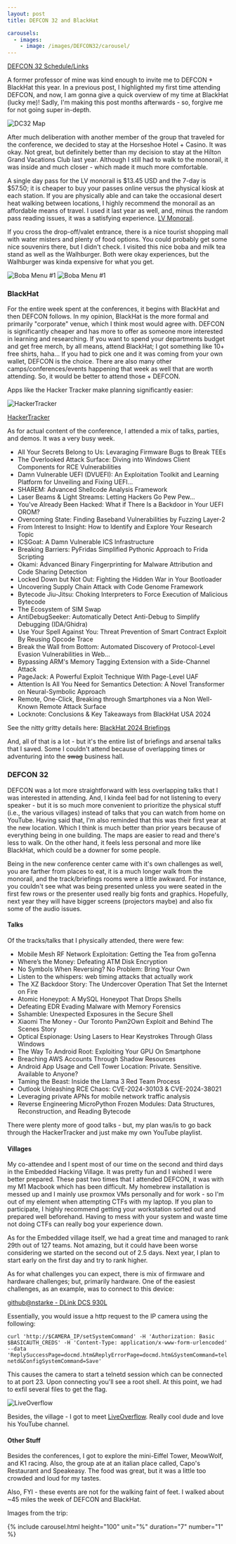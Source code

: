 ```yaml
---
layout: post
title: DEFCON 32 and BlackHat

carousels:
  - images: 
    - image: /images/DEFCON32/carousel/
---
```


[DEFCON 32 Schedule/Links](https://defcon.outel.org/dcwp/dc32/)

A former professor of mine was kind enough to invite me to DEFCON + BlackHat this year. In a previous post, I highlighted my first time attending DEFCON, and now, I am gonna give a quick overview of my time at BlackHat (lucky me)! Sadly, I'm making this post months afterwards - so, forgive me for not going super in-depth.

![DC32 Map](/images/DEFCON32/dc-32-map.png)

After much deliberation with another member of the group that traveled for the conference, we decided to stay at the Horseshoe Hotel + Casino. It was okay. Not great, but definitely better than my decision to stay at the Hilton Grand Vacations Club last year. Although I still had to walk to the monorail, it was inside and much closer - which made it much more comfortable.

A single day pass for the LV monorail is $13.45 USD and the 7-day is $57.50; it is cheaper to buy your passes online versus the physical kiosk at each station. If you are physically able and can take the occasional desert heat walking between locations, I highly recommend the monorail as an affordable means of travel. I used it last year as well, and, minus the random pass reading issues, it was a satisfying experience. [LV Monorail](https://www.lvmonorail.com/).

If you cross the drop-off/valet entrance, there is a nice tourist shopping mall with water misters and plenty of food options. You could probably get some nice souvenirs there, but I didn't check. I visited this nice boba and milk tea stand as well as the Walhburger. Both were okay experiences, but the Walhburger was kinda expensive for what you get.

![Boba Menu #1](/images/DEFCON32/bobamenu_1.jpg)
![Boba Menu #1](/images/DEFCON32/bobamenu_2.jpg)

### BlackHat

For the entire week spent at the conferences, it begins with BlackHat and then DEFCON follows. In my opinion, BlackHat is the more formal and primarily "corporate" venue, which I think most would agree with. DEFCON is significantly cheaper and has more to offer as someone more interested in learning and researching. If you want to spend your departments budget and get free merch, by all means, attend BlackHat; I got something like 10+ free shirts, haha... If you had to pick one and it was coming from your own wallet, DEFCON is the choice. There are also many other camps/conferences/events happening that week as well that are worth attending. So, it would be better to attend those + DEFCON.

Apps like the Hacker Tracker make planning significantly easier:

![HackerTracker](/images/DEFCON32/hackertracker.png)

[HackerTracker](https://hackertracker.app/)

As for actual content of the conference, I attended a mix of talks, parties, and demos. It was a very busy week.

* All Your Secrets Belong to Us: Levaraging Firmware Bugs to Break TEEs
* The Overlooked Attack Surface: Diving into Windows Client Components for RCE Vulnerabilities
* Damn Vulnerable UEFI (DVUEFI): An Exploitation Toolkit and Learning Platform for Unveiling and Fixing UEFI...
* SHAREM: Advanced Shellcode Analysis Framework
* Laser Beams & Light Streams: Letting Hackers Go Pew Pew...
* You've Already Been Hacked: What if There Is a Backdoor in Your UEFI OROM?
* Overcoming State: Finding Baseband Vulnerabilities by Fuzzing Layer-2
* From Interest to Insight: How to Identify and Explore Your Research Topic
* ICSGoat: A Damn Vulnerable ICS Infrastructure
* Breaking Barriers: PyFridas Simplified Pythonic Approach to Frida Scripting
* Okami: Advanced Binary Fingerprinting for Malware Attribution and Code Sharing Detection
* Locked Down but Not Out: Fighting the Hidden War in Your Bootloader
* Uncovering Supply Chain Attack with Code Genome Framework
* Bytecode Jiu-Jitsu: Choking Interpreters to Force Execution of Malicious Bytecode
* The Ecosystem of SIM Swap
* AntiDebugSeeker: Automatically Detect Anti-Debug to Simplify Debugging (IDA/Ghidra)
* Use Your Spell Against You: Threat Prevention of Smart Contract Exploit By Reusing Opcode Trace
* Break the Wall from Bottom: Automated Discovery of Protocol-Level Evasion Vulnerabilities in Web...
* Bypassing ARM's Memory Tagging Extension with a Side-Channel Attack
* PageJack: A Powerful Exploit Technique With Page-Level UAF
* Attention Is All You Need for Semantics Detection: A Novel Transformer on Neural-Symbolic Approach
* Remote, One-Click, Breaking through Smartphones via a Non Well-Known Remote Attack Surface
* Locknote: Conclusions & Key Takeaways from BlackHat USA 2024

See the nitty gritty details here: [BlackHat 2024 Briefings](https://www.blackhat.com/us-24/briefings/schedule/index.html)

And, all of that is a lot - but it's the entire list of briefings and arsenal talks that I saved. Some I couldn't attend because of overlapping times or adventuring into the ~~swag~~ business hall.

### DEFCON 32

DEFCON was a lot more straightforward with less overlapping talks that I was interested in attending. And, I kinda feel bad for not listening to every speaker - but it is so much more convenient to prioritize the physical stuff (i.e., the various villages) instead of talks that you can watch from home on YouTube. Having said that, I'm also reminded that this was their first year at the new location. Which I think is much better than prior years because of everything being in one building. The maps are easier to read and there's less to walk. On the other hand, it feels less personal and more like BlackHat, which could be a downer for some people.

Being in the new conference center came with it's own challenges as well, you are farther from places to eat, it is a much longer walk from the monorail, and the track/briefings rooms were a little awkward. For instance, you couldn't see what was being presented unless you were seated in the first few rows or the presenter used really big fonts and graphics. Hopefully, next year they will have bigger screens (projectors maybe) and also fix some of the audio issues.

#### Talks

Of the tracks/talks that I physically attended, there were few:

* Mobile Mesh RF Network Exploitation: Getting the Tea from goTenna
* Where’s the Money: Defeating ATM Disk Encryption
* No Symbols When Reversing? No Problem: Bring Your Own
* Listen to the whispers: web timing attacks that actually work
* The XZ Backdoor Story: The Undercover Operation That Set the Internet on Fire
* Atomic Honeypot: A MySQL Honeypot That Drops Shells
* Defeating EDR Evading Malware with Memory Forensics
* Sshamble: Unexpected Exposures in the Secure Shell
* Xiaomi The Money - Our Toronto Pwn2Own Exploit and Behind The Scenes Story
* Optical Espionage: Using Lasers to Hear Keystrokes Through Glass Windows
* The Way To Android Root: Exploiting Your GPU On Smartphone
* Breaching AWS Accounts Through Shadow Resources
* Android App Usage and Cell Tower Location: Private. Sensitive. Available to Anyone?
* Taming the Beast: Inside the Llama 3 Red Team Process
* Outlook Unleashing RCE Chaos: CVE-2024-30103 & CVE-2024-38021
* Leveraging private APNs for mobile network traffic analysis
* Reverse Engineering MicroPython Frozen Modules: Data Structures, Reconstruction, and Reading Bytecode

There were plenty more of good talks - but, my plan was/is to go back through the HackerTracker and just make my own YouTube playlist. 

#### Villages

My co-attendee and I spent most of our time on the second and third days in the Embedded Hacking Village. It was pretty fun and I wished I were better prepared. These past two times that I attended DEFCON, it was with my M1 Macbook which has been difficult. My homebrew installation is messed up and I mainly use proxmox VMs personally and for work - so I'm out of my element when attempting CTFs with my laptop. If you plan to participate, I highly recommend getting your workstation sorted out and prepared well beforehand. Having to mess with your system and waste time not doing CTFs can really bog your experience down.

As for the Embedded village itself, we had a great time and managed to rank 29th out of 127 teams. Not amazing, but it could have been worse considering we started on the second out of 2.5 days. Next year, I plan to start early on the first day and try to rank higher.

As for what challenges you can expect, there is mix of firmware and hardware challenges; but, primarily hardware. One of the easiest challenges, as an example, was to connect to this device:

[github@nstarke - DLink DCS 930L](https://gist.github.com/nstarke/18c662192a1b40b8c9a39236fb8d24bb)

Essentially, you would issue a http request to the IP camera using the following:

`curl 'http://$CAMERA_IP/setSystemCommand' -H 'Authorization: Basic $BASICAUTH_CREDS' -H 'Content-Type: application/x-www-form-urlencoded' --data 'ReplySuccessPage=docmd.htm&ReplyErrorPage=docmd.htm&SystemCommand=telnetd&ConfigSystemCommand=Save'`

This causes the camera to start a telnetd session which can be connected to at port 23. Upon connecting you'll see a root shell. At this point, we had to exfil several files to get the flag.

![LiveOverflow](/images/DEFCON32/liveoverflow.jpg)

Besides, the village - I got to meet [LiveOverflow](https://www.youtube.com/@LiveOverflow). Really cool dude and love his YouTube channel.

#### Other Stuff

Besides the conferences, I got to explore the mini-Eiffel Tower, MeowWolf, and K1 racing. Also, the group ate at an italian place called, Capo's Restaurant and Speakeasy. The food was great, but it was a little too crowded and loud for my tastes.

Also, FYI - these events are not for the walking faint of feet. I walked about ~45 miles the week of DEFCON and BlackHat.

Images from the trip:

{% include carousel.html height="100" unit="%" duration="7" number="1" %}
